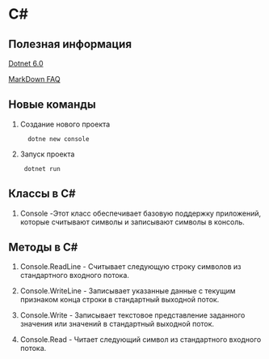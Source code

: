 # C#

## Полезная информация

[Dotnet 6.0](https://dotnet.microsoft.com/en-us/download "Скачать версию 6")

[MarkDown FAQ](https://gist.github.com/Jekins/2bf2d0638163f1294637#Links "Информация по MarkDown")


## Новые команды

1. Создание нового проекта

         dotne new console

2. Запуск проекта

        dotnet run

## Классы в C#

1. Console -Этот класс обеспечивает базовую поддержку приложений, которые считывают символы и записывают символы в консоль.

## Методы в C#

1. Console.ReadLine - Считывает следующую строку символов из стандартного входного потока.

2. Console.WriteLine - Записывает указанные данные с текущим признаком конца строки в стандартный выходной поток.

3. Console.Write - Записывает текстовое представление заданного значения или значений в стандартный выходной поток.

4. Console.Read - Читает следующий символ из стандартного входного потока.